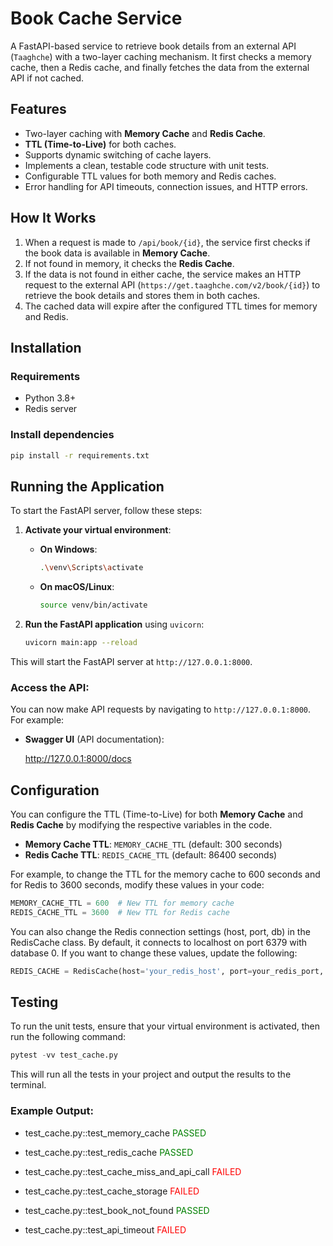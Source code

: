 # Book Cache Service

A FastAPI-based service to retrieve book details from an external API (`Taaghche`) with a two-layer caching mechanism. It first checks a memory cache, then a Redis cache, and finally fetches the data from the external API if not cached.

## Features
- Two-layer caching with **Memory Cache** and **Redis Cache**.
- **TTL (Time-to-Live)** for both caches.
- Supports dynamic switching of cache layers.
- Implements a clean, testable code structure with unit tests.
- Configurable TTL values for both memory and Redis caches.
- Error handling for API timeouts, connection issues, and HTTP errors.

## How It Works

1. When a request is made to `/api/book/{id}`, the service first checks if the book data is available in **Memory Cache**.
2. If not found in memory, it checks the **Redis Cache**.
3. If the data is not found in either cache, the service makes an HTTP request to the external API (`https://get.taaghche.com/v2/book/{id}`) to retrieve the book details and stores them in both caches.
4. The cached data will expire after the configured TTL times for memory and Redis.

## Installation

### Requirements
- Python 3.8+
- Redis server

### Install dependencies
```bash
pip install -r requirements.txt
```

## Running the Application

To start the FastAPI server, follow these steps:

1. **Activate your virtual environment**:

   - **On Windows**:
     ```bash
     .\venv\Scripts\activate
     ```

   - **On macOS/Linux**:
     ```bash
     source venv/bin/activate
     ```

2. **Run the FastAPI application** using `uvicorn`:

   ```bash
   uvicorn main:app --reload
   ```

This will start the FastAPI server at `http://127.0.0.1:8000`.

### Access the API:

You can now make API requests by navigating to `http://127.0.0.1:8000`. For example:

- **Swagger UI** (API documentation):
  
  http://127.0.0.1:8000/docs

## Configuration

You can configure the TTL (Time-to-Live) for both **Memory Cache** and **Redis Cache** by modifying the respective variables in the code.

- **Memory Cache TTL**: `MEMORY_CACHE_TTL` (default: 300 seconds)
- **Redis Cache TTL**: `REDIS_CACHE_TTL` (default: 86400 seconds)

For example, to change the TTL for the memory cache to 600 seconds and for Redis to 3600 seconds, modify these values in your code:

```python
MEMORY_CACHE_TTL = 600  # New TTL for memory cache
REDIS_CACHE_TTL = 3600  # New TTL for Redis cache
```

You can also change the Redis connection settings (host, port, db) in the RedisCache class. By default, it connects to localhost on port 6379 with database 0. If you want to change these values, update the following:

```python
REDIS_CACHE = RedisCache(host='your_redis_host', port=your_redis_port, db=your_redis_db, ttl=REDIS_CACHE_TTL)
```
## Testing

To run the unit tests, ensure that your virtual environment is activated, then run the following command:
```python
pytest -vv test_cache.py
```
This will run all the tests in your project and output the results to the terminal.
### Example Output:
                                                                                                                                 

- test_cache.py::test_memory_cache <span style="color: green;">PASSED</span>

- test_cache.py::test_redis_cache <span style="color: green;">PASSED</span>           
- test_cache.py::test_cache_miss_and_api_call <span style="color: red;">FAILED</span>
- test_cache.py::test_cache_storage <span style="color: red;">FAILED</span>     
- test_cache.py::test_book_not_found <span style="color: green;">PASSED</span>    
- test_cache.py::test_api_timeout <span style="color: red;">FAILED</span>        
